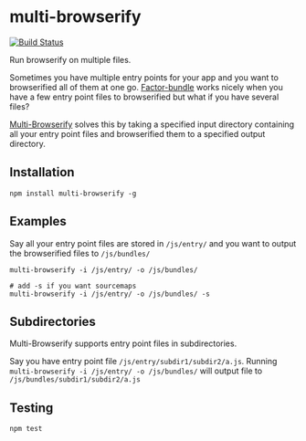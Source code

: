 # multi-browserify
[![Build Status](https://travis-ci.org/pirsquare/multi-browserify.svg?branch=master)](https://travis-ci.org/pirsquare/multi-browserify)

Run browserify on multiple files.

Sometimes you have multiple entry points for your app and you want to browserified all of them at one go. [Factor-bundle](https://github.com/substack/factor-bundle) works nicely when you have a few entry point files to browserified but what if you have several files?

[Multi-Browserify](https://github.com/pirsquare/multi-browserify) solves this by taking a specified input directory containing all your entry point files and browserified them to a specified output directory.


## Installation

    npm install multi-browserify -g

## Examples
Say all your entry point files are stored in `/js/entry/` and you want to output the browserified files to `/js/bundles/`
```shell
multi-browserify -i /js/entry/ -o /js/bundles/

# add -s if you want sourcemaps
multi-browserify -i /js/entry/ -o /js/bundles/ -s
```

## Subdirectories
Multi-Browserify supports entry point files in subdirectories.

Say you have entry point file `/js/entry/subdir1/subdir2/a.js`.
Running `multi-browserify -i /js/entry/ -o /js/bundles/` will output file to `/js/bundles/subdir1/subdir2/a.js`


## Testing

    npm test
